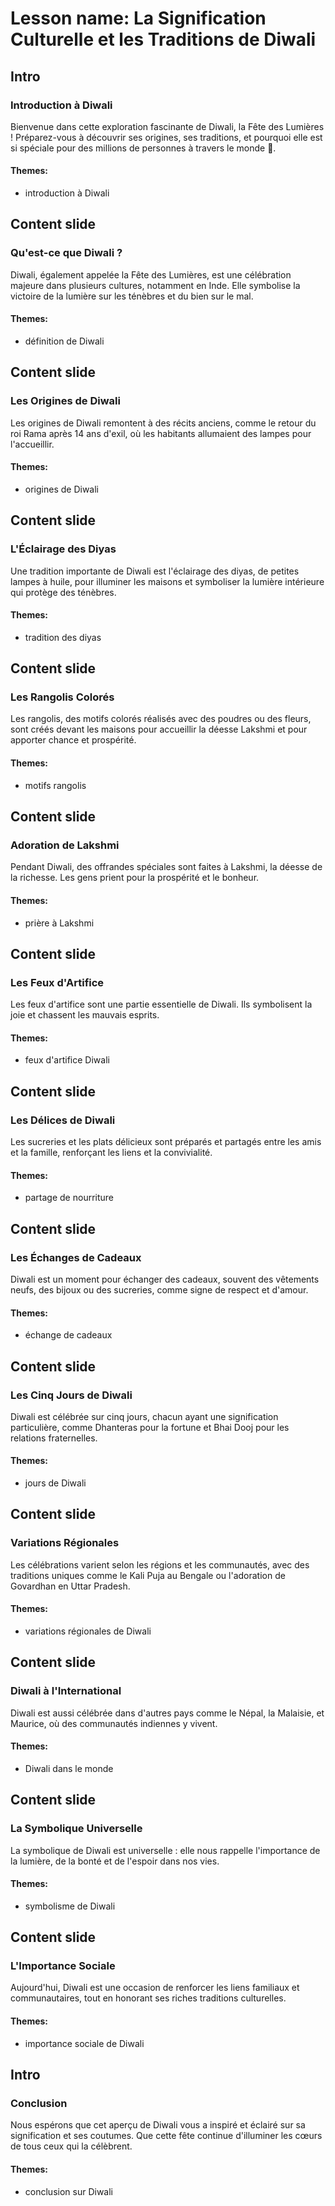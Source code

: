 # Lesson name: La Signification Culturelle et les Traditions de Diwali

## Intro

### Introduction à Diwali

Bienvenue dans cette exploration fascinante de Diwali, la Fête des Lumières ! Préparez-vous à découvrir ses origines, ses traditions, et pourquoi elle est si spéciale pour des millions de personnes à travers le monde 🌟.

#### **Themes:**
- introduction à Diwali

## Content slide

### Qu'est-ce que Diwali ?

Diwali, également appelée la Fête des Lumières, est une célébration majeure dans plusieurs cultures, notamment en Inde. Elle symbolise la victoire de la lumière sur les ténèbres et du bien sur le mal.

#### **Themes:**
- définition de Diwali

## Content slide

### Les Origines de Diwali

Les origines de Diwali remontent à des récits anciens, comme le retour du roi Rama après 14 ans d'exil, où les habitants allumaient des lampes pour l'accueillir.

#### **Themes:**
- origines de Diwali

## Content slide

### L'Éclairage des Diyas

Une tradition importante de Diwali est l'éclairage des diyas, de petites lampes à huile, pour illuminer les maisons et symboliser la lumière intérieure qui protège des ténèbres.

#### **Themes:**
- tradition des diyas

## Content slide

### Les Rangolis Colorés

Les rangolis, des motifs colorés réalisés avec des poudres ou des fleurs, sont créés devant les maisons pour accueillir la déesse Lakshmi et pour apporter chance et prospérité.

#### **Themes:**
- motifs rangolis

## Content slide

### Adoration de Lakshmi

Pendant Diwali, des offrandes spéciales sont faites à Lakshmi, la déesse de la richesse. Les gens prient pour la prospérité et le bonheur.

#### **Themes:**
- prière à Lakshmi

## Content slide

### Les Feux d'Artifice

Les feux d'artifice sont une partie essentielle de Diwali. Ils symbolisent la joie et chassent les mauvais esprits.

#### **Themes:**
- feux d'artifice Diwali

## Content slide

### Les Délices de Diwali

Les sucreries et les plats délicieux sont préparés et partagés entre les amis et la famille, renforçant les liens et la convivialité.

#### **Themes:**
- partage de nourriture

## Content slide

### Les Échanges de Cadeaux

Diwali est un moment pour échanger des cadeaux, souvent des vêtements neufs, des bijoux ou des sucreries, comme signe de respect et d'amour.

#### **Themes:**
- échange de cadeaux

## Content slide

### Les Cinq Jours de Diwali

Diwali est célébrée sur cinq jours, chacun ayant une signification particulière, comme Dhanteras pour la fortune et Bhai Dooj pour les relations fraternelles.

#### **Themes:**
- jours de Diwali

## Content slide

### Variations Régionales

Les célébrations varient selon les régions et les communautés, avec des traditions uniques comme le Kali Puja au Bengale ou l'adoration de Govardhan en Uttar Pradesh.

#### **Themes:**
- variations régionales de Diwali

## Content slide

### Diwali à l'International

Diwali est aussi célébrée dans d'autres pays comme le Népal, la Malaisie, et Maurice, où des communautés indiennes y vivent.

#### **Themes:**
- Diwali dans le monde

## Content slide

### La Symbolique Universelle

La symbolique de Diwali est universelle : elle nous rappelle l'importance de la lumière, de la bonté et de l'espoir dans nos vies.

#### **Themes:**
- symbolisme de Diwali

## Content slide

### L'Importance Sociale

Aujourd'hui, Diwali est une occasion de renforcer les liens familiaux et communautaires, tout en honorant ses riches traditions culturelles.

#### **Themes:**
- importance sociale de Diwali

## Intro

### Conclusion

Nous espérons que cet aperçu de Diwali vous a inspiré et éclairé sur sa signification et ses coutumes. Que cette fête continue d'illuminer les cœurs de tous ceux qui la célèbrent.

#### **Themes:**
- conclusion sur Diwali
